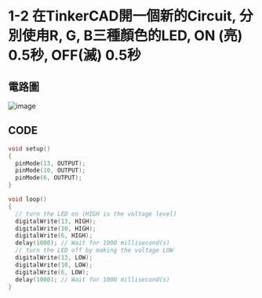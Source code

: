 # 1-2 在TinkerCAD開一個新的Circuit, 分別使甪R, G, B三種顏色的LED, ON (亮) 0.5秒, OFF(滅) 0.5秒

## 電路圖

![image](https://user-images.githubusercontent.com/89329117/132113782-e5201ad5-db14-4d3f-a93f-c072371764b5.png)

## CODE

````C
void setup()
{
  pinMode(13, OUTPUT);
  pinMode(10, OUTPUT);
  pinMode(6, OUTPUT);
}

void loop()
{
  // turn the LED on (HIGH is the voltage level)
  digitalWrite(13, HIGH);
  digitalWrite(10, HIGH);
  digitalWrite(6, HIGH);
  delay(1000); // Wait for 1000 millisecond(s)
  // turn the LED off by making the voltage LOW
  digitalWrite(13, LOW);
  digitalWrite(10, LOW);
  digitalWrite(6, LOW);
  delay(1000); // Wait for 1000 millisecond(s)
}
````
